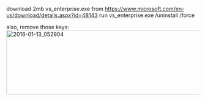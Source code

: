 download 2mb vs_enterprise.exe from <a target="_blank" href="https://www.microsoft.com/en-us/download/details.aspx?id=48143">https://www.microsoft.com/en-us/download/details.aspx?id=48143</a>
run vs_enterprise.exe /uninstall /force

also, remove those keys:
<img src="https://icompile.eladkarako.com/_uploads/2016/01/2016-01-13_052904.jpg" alt="2016-01-13_052904" width="577" height="169" class="alignnone size-full wp-image-4191" />